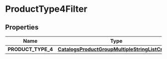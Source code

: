 
# ProductType4Filter

## Properties
Name | Type | Description | Notes
------------ | ------------- | ------------- | -------------
**PRODUCT_TYPE_4** | [**CatalogsProductGroupMultipleStringListCriteria**](.md) |  | 



